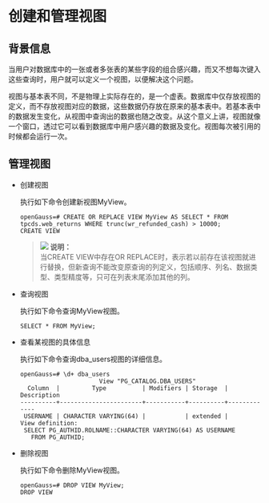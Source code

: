 # 创建和管理视图<a name="ZH-CN_TOPIC_0242370195"></a>

## 背景信息<a name="zh-cn_topic_0237120309_zh-cn_topic_0059777564_sd10ac23ddd774a89947f3f6afdc707d9"></a>

当用户对数据库中的一张或者多张表的某些字段的组合感兴趣，而又不想每次键入这些查询时，用户就可以定义一个视图，以便解决这个问题。

视图与基本表不同，不是物理上实际存在的，是一个虚表。数据库中仅存放视图的定义，而不存放视图对应的数据，这些数据仍存放在原来的基本表中。若基本表中的数据发生变化，从视图中查询出的数据也随之改变。从这个意义上讲，视图就像一个窗口，透过它可以看到数据库中用户感兴趣的数据及变化。视图每次被引用的时候都会运行一次。

## 管理视图<a name="zh-cn_topic_0237120309_zh-cn_topic_0059777564_s148b7bb2f37e4c4e91b2f8fd7783f258"></a>

-   创建视图

    执行如下命令创建新视图MyView。

    ```
    openGauss=# CREATE OR REPLACE VIEW MyView AS SELECT * FROM tpcds.web_returns WHERE trunc(wr_refunded_cash) > 10000;
    CREATE VIEW
    ```

    >![](public_sys-resources/icon-note.gif) **说明：**   
    >当CREATE VIEW中存在OR REPLACE时，表示若以前存在该视图就进行替换，但新查询不能改变原查询的列定义，包括顺序、列名、数据类型、类型精度等，只可在列表末尾添加其他的列。

-   查询视图

    执行如下命令查询MyView视图。

    ```
    SELECT * FROM MyView;
    ```

-   查看某视图的具体信息

    执行如下命令查询dba\_users视图的详细信息。

    ```
    openGauss=# \d+ dba_users
                          View "PG_CATALOG.DBA_USERS"
      Column  |         Type          | Modifiers | Storage  | Description
    ----------+-----------------------+-----------+----------+-------------
     USERNAME | CHARACTER VARYING(64) |           | extended |
    View definition:
     SELECT PG_AUTHID.ROLNAME::CHARACTER VARYING(64) AS USERNAME
       FROM PG_AUTHID;
    ```

-   删除视图

    执行如下命令删除MyView视图。

    ```
    openGauss=# DROP VIEW MyView;
    DROP VIEW
    ```


